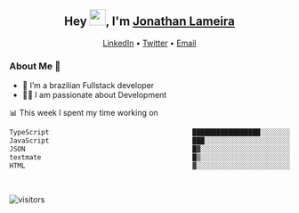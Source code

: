 <h2 align="center">Hey <img src="https://github.com/TheDudeThatCode/TheDudeThatCode/blob/master/Assets/Hi.gif" width="29">, I'm <a href="https://www.linkedin.com/in/jonathanlameira/">Jonathan Lameira</a></h2>
<p align="center">
  <a href="https://www.linkedin.com/in/jonathanlameira/">LinkedIn</a> •
  <a href="https://twitter.com/jlameira">Twitter</a> •
  <a href="mailto:jlameira@gmail.com">Email</a>
</p>

### About Me 🚀
- 🌱  I’m a brazilian Fullstack developer</br>
- 👨‍💻  I am passionate about Development</br>

<!-- ![Jonathan Lameira github stats](https://github-readme-stats.vercel.app/api?username=jlameirameli&show_icons=true&hide_border=true)&nbsp;&nbsp; -->

📊 This week I spent my time working on
<!--START_SECTION:waka-->

```txt
TypeScript                                    █████████████████░░░░░░░░   68.39 %
JavaScript                                    ███░░░░░░░░░░░░░░░░░░░░░░   11.56 %
JSON                                          █▓░░░░░░░░░░░░░░░░░░░░░░░   06.28 %
textmate                                      █▒░░░░░░░░░░░░░░░░░░░░░░░   05.88 %
HTML                                          ▓░░░░░░░░░░░░░░░░░░░░░░░░   02.18 %
```

<!--END_SECTION:waka-->

<br />

![visitors](https://visitor-badge.laobi.icu/badge?page_id=jlameira.jlameira)
